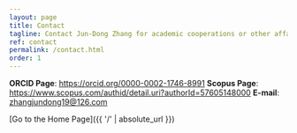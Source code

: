 ```yaml
---
layout: page
title: Contact
tagline: Contact Jun-Dong Zhang for academic cooperations or other affairs!
ref: contact
permalink: /contact.html
order: 1
---
```


**ORCID Page**: https://orcid.org/0000-0002-1746-8991
**Scopus Page**: https://www.scopus.com/authid/detail.uri?authorId=57605148000
**E-mail**: zhangjundong19@126.com

[Go to the Home Page]({{ '/' | absolute_url }})
